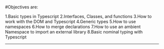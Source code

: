 #Objectives are:

1.Basic types in Typescript
2.Interfaces, Classes, and functions
3.How to work with the DOM and Typescript
4.Generic types
5.How to use namespaces
6.How to merge declarations
7.How to use an ambient Namespace to import an external library
8.Basic nominal typing with Typescript

---
